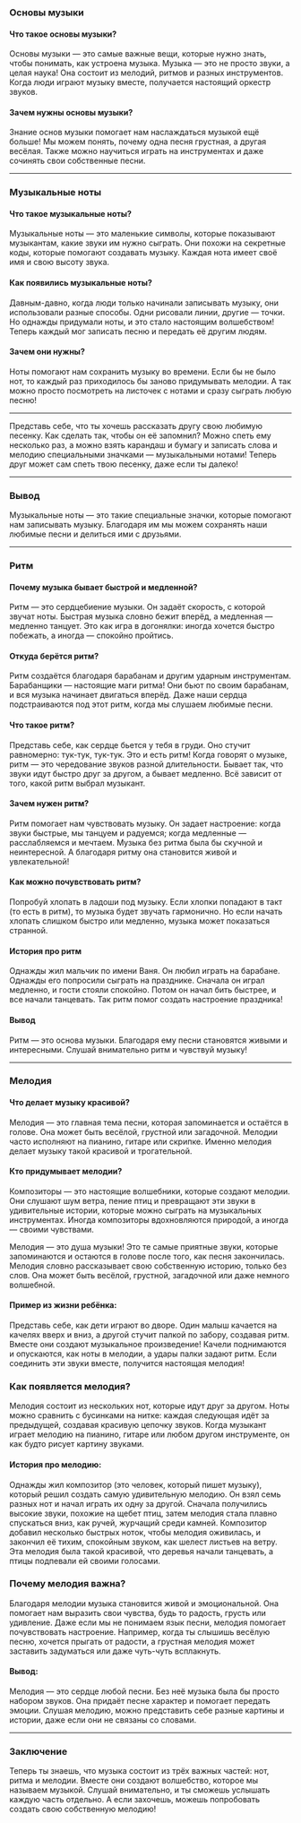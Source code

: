 ### Основы музыки

#### Что такое основы музыки?
Основы музыки — это самые важные вещи, которые нужно знать, чтобы понимать, как устроена музыка. Музыка — это не просто звуки, а целая наука! Она состоит из мелодий, ритмов и разных инструментов. Когда люди играют музыку вместе, получается настоящий оркестр звуков.

#### Зачем нужны основы музыки?
Знание основ музыки помогает нам наслаждаться музыкой ещё больше! Мы можем понять, почему одна песня грустная, а другая весёлая. Также можно научиться играть на инструментах и даже сочинять свои собственные песни.

---

### Музыкальные ноты

#### Что такое музыкальные ноты?
Музыкальные ноты — это маленькие символы, которые показывают музыкантам, какие звуки им нужно сыграть. Они похожи на секретные коды, которые помогают создавать музыку. Каждая нота имеет своё имя и свою высоту звука.

#### Как появились музыкальные ноты?
Давным-давно, когда люди только начинали записывать музыку, они использовали разные способы. Одни рисовали линии, другие — точки. Но однажды придумали ноты, и это стало настоящим волшебством! Теперь каждый мог записать песню и передать её другим людям.

#### Зачем они нужны?
Ноты помогают нам сохранить музыку во времени. Если бы не было нот, то каждый раз приходилось бы заново придумывать мелодии. А так можно просто посмотреть на листочек с нотами и сразу сыграть любую песню!

---

Представь себе, что ты хочешь рассказать другу свою любимую песенку. Как сделать так, чтобы он её запомнил? Можно спеть ему несколько раз, а можно взять карандаш и бумагу и записать слова и мелодию специальными значками — музыкальными нотами! Теперь друг может сам спеть твою песенку, даже если ты далеко!

---

### Вывод
Музыкальные ноты — это такие специальные значки, которые помогают нам записывать музыку. Благодаря им мы можем сохранять наши любимые песни и делиться ими с друзьями.

---

### Ритм

#### Почему музыка бывает быстрой и медленной?
Ритм — это сердцебиение музыки. Он задаёт скорость, с которой звучат ноты. Быстрая музыка словно бежит вперёд, а медленная — медленно танцует. Это как игра в догонялки: иногда хочется быстро побежать, а иногда — спокойно пройтись.

#### Откуда берётся ритм?
Ритм создаётся благодаря барабанам и другим ударным инструментам. Барабанщики — настоящие маги ритма! Они бьют по своим барабанам, и вся музыка начинает двигаться вперёд. Даже наши сердца подстраиваются под этот ритм, когда мы слушаем любимые песни.

#### Что такое ритм?

Представь себе, как сердце бьется у тебя в груди. Оно стучит равномерно: тук-тук, тук-тук. Это и есть ритм! Когда говорят о музыке, ритм — это чередование звуков разной длительности. Бывает так, что звуки идут быстро друг за другом, а бывает медленно. Всё зависит от того, какой ритм выбрал музыкант.

#### Зачем нужен ритм?

Ритм помогает нам чувствовать музыку. Он задает настроение: когда звуки быстрые, мы танцуем и радуемся; когда медленные — расслабляемся и мечтаем. Музыка без ритма была бы скучной и неинтересной. А благодаря ритму она становится живой и увлекательной!

#### Как можно почувствовать ритм?

Попробуй хлопать в ладоши под музыку. Если хлопки попадают в такт (то есть в ритм), то музыка будет звучать гармонично. Но если начать хлопать слишком быстро или медленно, музыка может показаться странной.

#### История про ритм

Однажды жил мальчик по имени Ваня. Он любил играть на барабане. Однажды его попросили сыграть на празднике. Сначала он играл медленно, и гости стояли спокойно. Потом он начал бить быстрее, и все начали танцевать. Так ритм помог создать настроение праздника!

#### Вывод

Ритм — это основа музыки. Благодаря ему песни становятся живыми и интересными. Слушай внимательно ритм и чувствуй музыку!

---

### Мелодия

#### Что делает музыку красивой?
Мелодия — это главная тема песни, которая запоминается и остаётся в голове. Она может быть весёлой, грустной или загадочной. Мелодии часто исполняют на пианино, гитаре или скрипке. Именно мелодия делает музыку такой красивой и трогательной.

#### Кто придумывает мелодии?
Композиторы — это настоящие волшебники, которые создают мелодии. Они слушают шум ветра, пение птиц и превращают эти звуки в удивительные истории, которые можно сыграть на музыкальных инструментах. Иногда композиторы вдохновляются природой, а иногда — своими чувствами.

Мелодия — это душа музыки! Это те самые приятные звуки, которые запоминаются и остаются в голове после того, как песня закончилась. Мелодия словно рассказывает свою собственную историю, только без слов. Она может быть весёлой, грустной, загадочной или даже немного волшебной.

#### Пример из жизни ребёнка:
Представь себе, как дети играют во дворе. Один малыш качается на качелях вверх и вниз, а другой стучит палкой по забору, создавая ритм. Вместе они создают музыкальное произведение! Качели поднимаются и опускаются, как ноты в мелодии, а удары палки задают ритм. Если соединить эти звуки вместе, получится настоящая мелодия!

### Как появляется мелодия?

Мелодия состоит из нескольких нот, которые идут друг за другом. Ноты можно сравнить с бусинками на нитке: каждая следующая идёт за предыдущей, создавая красивую цепочку звуков. Когда музыкант играет мелодию на пианино, гитаре или любом другом инструменте, он как будто рисует картину звуками.

#### История про мелодию:
Однажды жил композитор (это человек, который пишет музыку), который решил создать самую удивительную мелодию. Он взял семь разных нот и начал играть их одну за другой. Сначала получились высокие звуки, похожие на щебет птиц, затем мелодия стала плавно спускаться вниз, как ручей, журчащий среди камней. Композитор добавил несколько быстрых ноток, чтобы мелодия оживилась, и закончил её тихим, спокойным звуком, как шелест листьев на ветру. Эта мелодия была такой красивой, что деревья начали танцевать, а птицы подпевали ей своими голосами.

### Почему мелодия важна?

Благодаря мелодии музыка становится живой и эмоциональной. Она помогает нам выразить свои чувства, будь то радость, грусть или удивление. Даже если мы не понимаем язык песни, мелодия помогает почувствовать настроение. Например, когда ты слышишь весёлую песню, хочется прыгать от радости, а грустная мелодия может заставить задуматься или даже чуть-чуть всплакнуть.

#### Вывод:
Мелодия — это сердце любой песни. Без неё музыка была бы просто набором звуков. Она придаёт песне характер и помогает передать эмоции. Слушая мелодию, можно представить себе разные картины и истории, даже если они не связаны со словами.

---

### Заключение

Теперь ты знаешь, что музыка состоит из трёх важных частей: нот, ритма и мелодии. Вместе они создают волшебство, которое мы называем музыкой. Слушай внимательно, и ты сможешь услышать каждую часть отдельно. А если захочешь, можешь попробовать создать свою собственную мелодию!
